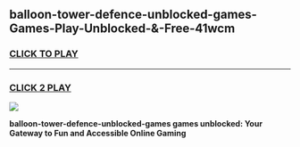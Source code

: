 
## balloon-tower-defence-unblocked-games-Games-Play-Unblocked-&-Free-41wcm
<h3>
<a href="https://premium76.site?title=balloon-tower-defence-unblocked-games&ref=24A">CLICK TO PLAY</a></h3>
<hr>

<h3>
<a href="https://premium76.site?title=balloon-tower-defence-unblocked-games&ref=24A">CLICK 2 PLAY</a>
  
</h3>

<a href="https://premium76.site?title=balloon-tower-defence-unblocked-games&ref=24A"><img src="https://clearcache.store/games.png"></a>


**balloon-tower-defence-unblocked-games games unblocked: Your Gateway to Fun and Accessible Online Gaming**
